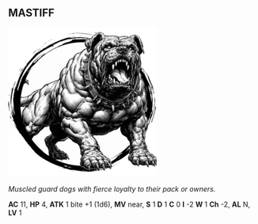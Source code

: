 ## MASTIFF

![](images/mastiff.webp)

_Muscled guard dogs with fierce loyalty to their pack or owners._

**AC** 11, **HP** 4, **ATK** 1 bite +1 (1d6), **MV** near, **S** 1 **D** 1 **C** 0 **I** -2 **W** 1 **Ch** -2, **AL** N, **LV** 1

